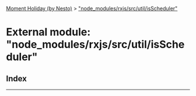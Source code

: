 [Moment Holiday (by Nesto)](../README.md) > ["node_modules/rxjs/src/util/isScheduler"](../modules/_node_modules_rxjs_src_util_isscheduler_.md)

# External module: "node_modules/rxjs/src/util/isScheduler"

## Index

---

